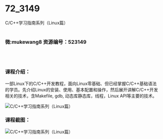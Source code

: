 # 72_3149
C/C++学习指南系列（Linux篇）
<br/></br>
<h3>微:mukewang8 资源编号：523149</h3>
<br/></br>
<h3>课程介绍：</h3>
<p>一部<a title="查看与 Linux 相关的文章" target="_blank">Linux</a>下的C/C++开发教程，面向Linux零基础、但已经掌握C/C++基础语法的学员。先介绍Linux的安装、使用、基本配置和操作，然后展开讲解C/C++开发相关的技术，含Makefile, gdb, 动态库静态库，线程，Linux API等主要的技术。</p>
<p><img src="https://www.ko996.com/wp-content/uploads/img/2018/07/1-38-300x175.png" alt="C/C++学习指南系列（Linux篇）"></p>
<h3>课程截图：</h3>
<p><img src="https://www.ko996.com/wp-content/uploads/img/2018/07/2-42.png" alt="C/C++学习指南系列（Linux篇）"></p>
